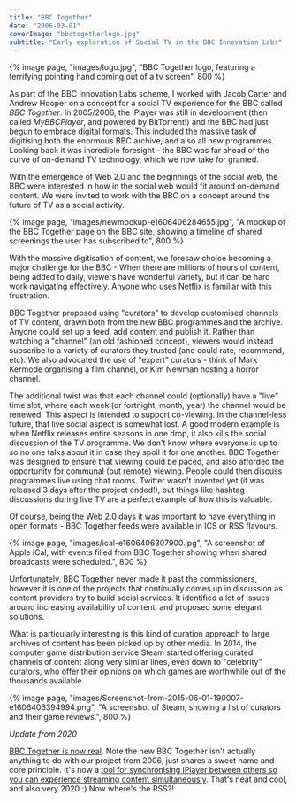 ```yaml
---
title: "BBC Together"
date: "2006-03-01"
coverImage: "bbctogetherlogo.jpg"
subtitle: "Early exploration of Social TV in the BBC Innovation Labs"
---
```


{% image page, "images/logo.jpg", "BBC Together logo, featuring a terrifying pointing hand coming out of a tv screen", 800 %}

As part of the BBC Innovation Labs scheme, I worked with Jacob Carter and Andrew Hooper on a concept for a social TV experience for the BBC called _BBC Together_. In 2005/2006, the iPlayer was still in development (then called _MyBBCPlayer_, and powered by BitTorrent!) and the BBC had just begun to embrace digital formats. This included the massive task of digitising both the enormous BBC archive, and also all new programmes. Looking back it was incredible foresight - the BBC was far ahead of the curve of on-demand TV technology, which we now take for granted.

With the emergence of Web 2.0 and the beginnings of the social web, the BBC were interested in how in the social web would fit around on-demand content. We were invited to work with the BBC on a concept around the future of TV as a social activity.

{% image page, "images/newmockup-e1606406284655.jpg", "A mockup of the BBC Together page on the BBC site, showing a timeline of shared screenings the user has subscribed to", 800 %}

With the massive digitisation of content, we foresaw choice becoming a major challenge for the BBC - When there are millions of hours of content, being added to daily, viewers have wonderful variety, but it can be hard work navigating effectively. Anyone who uses Netflix is familiar with this frustration.

BBC Together proposed using "curators" to develop customised channels of TV content, drawn both from the new BBC programmes and the archive. Anyone could set up a feed, add content and publish it. Rather than watching a "channel" (an old fashioned concept), viewers would instead subscribe to a variety of curators they trusted (and could rate, recommend, etc). We also advocated the use of "expert" curators - think of Mark Kermode organising a film channel, or Kim Newman hosting a horror channel.

The additional twist was that each channel could (optionally) have a "live" time slot, where each week (or fortnight, month, year) the channel would be renewed. This aspect is intended to support co-viewing. In the channel-less future, that live social aspect is somewhat lost. A good modern example is when Netflix releases entire seasons in one drop, it also kills the social discussion of the TV programme. We don't know where everyone is up to so no one talks about it in case they spoil it for one another. BBC Together was designed to ensure that viewing could be paced, and also afforded the opportunity for communal (but remote) viewing. People could then discuss programmes live using chat rooms. Twitter wasn't invented yet (it was released 3 days after the project ended!), but things like hashtag discussions during live TV are a perfect example of how this is valuable.

Of course, being the Web 2.0 days it was important to have everything in open formats - BBC Together feeds were available in ICS or RSS flavours.

{% image page, "images/ical-e1606406307900.jpg", "A screenshot of Apple iCal, with events filled from BBC Together showing when shared broadcasts were scheduled.", 800 %}

Unfortunately, BBC Together never made it past the commissioners, however it is one of the projects that continually comes up in discussion as content providers try to build social services. It identified a lot of issues around increasing availability of content, and proposed some elegant solutions.

What is particularly interesting is this kind of curation approach to large archives of content has been picked up by other media. In 2014, the computer game distribution service Steam started offering curated channels of content along very similar lines, even down to "celebrity" curators, who offer their opinions on which games are worthwhile out of the thousands available.

{% image page, "images/Screenshot-from-2015-06-01-190007-e1606406394994.png", "A screenshot of Steam, showing a list of curators and their game reviews.", 800 %}

*Update from 2020*

[BBC Together is now real](https://www.bbc.co.uk/together). 
Note the new BBC Together isn't actually anything to do with our project from 2006, just shares a sweet name and core principle. It's now a [tool for synchronising iPlayer between others so you can experience streaming content simultaneously](https://www.bbc.co.uk/rd/blog/2020-05-iplayer-watch-party-group-watching-viewing). That's neat and cool, and also very 2020 :) Now where's the RSS?!

